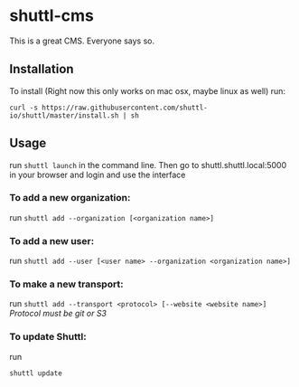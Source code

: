 # shuttl-cms

This is a great CMS. Everyone says so.

## Installation
To install (Right now this only works on mac osx, maybe linux as well) run:

`curl -s https://raw.githubusercontent.com/shuttl-io/shuttl/master/install.sh | sh`

## Usage

run `shuttl launch` in the command line. Then go to shuttl.shuttl.local:5000 in your browser and login and use the interface

### To add a new organization:
run `shuttl add --organization [<organization name>]`

### To add a new user:
run `shuttl add --user [<user name> --organization <organization name>]`

### To make a new transport:
run `shuttl add --transport <protocol> [--website <website name>]`
*Protocol must be git or S3*

### To update Shuttl:
run

`shuttl update`
